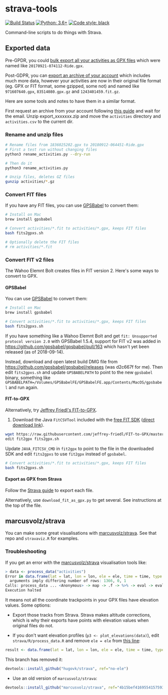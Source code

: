 # strava-tools

[![Build Status](https://travis-ci.org/hugovk/strava-tools.svg?branch=master)](https://travis-ci.org/hugovk/strava-tools)
[![Python: 3.6+](https://img.shields.io/badge/python-3.6+-blue.svg)](https://www.python.org/downloads/)
[![Code style: black](https://img.shields.io/badge/code%20style-black-000000.svg)](https://github.com/ambv/black)

Command-line scripts to do things with Strava.

## Exported data

Pre-GPDR, you could [bulk export all your activities as GPX files](https://web.archive.org/web/20170322015958/https://support.strava.com/hc/en-us/articles/216918437-Exporting-your-Data-and-Bulk-Export#Bulk)
which were named like `20170921-074112-Ride.gpx`.

Post-GDPR, you can [export an archive of your account](https://support.strava.com/hc/en-us/articles/216918437-Exporting-your-Data-and-Bulk-Export#Bulk)
which includes much more data, however your activities are now in their
original file format (eg. GPX or FIT format, some gzipped, some not) and
named like `971607640.gpx`, `83514080.gpx.gz` and `1243401459.fit.gz`.

Here are some tools and notes to have them in a similar format.

First request an archive from your account following [this guide](https://support.strava.com/hc/en-us/articles/216918437-Exporting-your-Data-and-Bulk-Export#Bulk)
and wait for the email. Unzip export_xxxxxxx.zip and move the
`activities` directory and `activities.csv` to the current dir.

### Rename and unzip files

```bash
# Rename files from 1836025202.gpx to 20180912-064451-Ride.gpx
# First a test run without changing files
python3 rename_activities.py --dry-run

# Then do it
python3 rename_activities.py

# Unzip files, deletes GZ files
gunzip activities/*.gz
```

### Convert FIT files

If you have any FIT files, you can use [GPSBabel](https://www.gpsbabel.org/)
to convert them:

```bash
# Install on Mac
brew install gpsbabel

# Convert activities/*.fit to activities/*.gpx, keeps FIT files
bash fits2gpxs.sh

# Optionally delete the FIT files
# rm activities/*.fit
```

### Convert FIT v2 files

The Wahoo Elemnt Bolt creates files in FIT version 2. Here's some ways to convert to
GPX.

#### GPSBabel

You can use [GPSBabel](https://www.gpsbabel.org/) to convert them:

```bash
# Install on Mac
brew install gpsbabel

# Convert activities/*.fit to activities/*.gpx, keeps FIT files
bash fits2gpxs.sh
```

If you have something like a Wahoo Elemnt Bolt and get `fit: Unsupported
protocol version 2.0` with GPSBabel 1.5.4, support for FIT v2 was added in
https://github.com/gpsbabel/gpsbabel/pull/163 which hasn't yet been released
(as of 2018-09-14).

Instead, download and open latest build DMG file from
https://github.com/gpsbabel/gpsbabel/releases (was d2c667f for me). Then edit
`fits2gpxs.sh` and update `GPSBABELPATH` to point to the new `gpsbabel` binary,
something like
`GPSBABELPATH=/Volumes/GPSBabelFE/GPSBabelFE.app/Contents/MacOS/gpsbabel` and
run again.

#### FIT-to-GPX

Alternatively, try [Jeffrey Friedl's FIT-to-GPX](http://regex.info/blog/2017-05-13/2799).

1. Download the Java `FitCSVTool` included with the
[free FIT SDK](https://www.thisisant.com/resources/fit/)
([direct download link](https://www.thisisant.com/developer/resources/downloads/)).

```bash
wget https://raw.githubusercontent.com/jeffrey-friedl/FIT-to-GPX/master/fit2gpx
edit fit2gpx fits2gpx.sh
```

Update `JAVA_FITCSV_CMD` in `fit2gpx` to point to the file in the downloaded
SDK and edit `fits2gpxs` to use `fit2gpx` instead of `gpsbabel`.

```bash
# Convert activities/*.fit to activities/*.gpx, keeps FIT files
bash fits2gpxs.sh
```

#### Export as GPX from Strava

Follow the
[Strava guide](https://support.strava.com/hc/en-us/articles/216918437-Exporting-your-Data-and-Bulk-Export#GPX)
to export each file.

Alternatively, use `download_fit_as_gpx.py` to get several. See instructions at
the top of the file.

## marcusvolz/strava

You can make some great visualisations with
[marcusvolz/strava](https://github.com/marcusvolz/strava). See that repo and
`stravaviz.R` for examples.

### Troubleshooting

If you get an error with the [marcusvolz/strava](https://github.com/marcusvolz/strava)
visualisation tools like:

```R
> data <- process_data("activities")
Error in data.frame(lat = lat, lon = lon, ele = ele, time = time, type = type) :
  arguments imply differing number of rows: 1366, 0, 1
Calls: process_data ... <Anonymous> -> map -> .f -> %>% -> eval -> eval -> data.frame
Execution halted
```

It means not all the coordinate trackpoints in your GPX files have elevation values.
Some options:

* Export those tracks from Strava. Strava makes altitude corrections, which is why their
exports have points with elevation values when original files do not.

* If you don't want elevation profiles (`p3 <- plot_elevations(data)`), edit
  `strava/R/process_data.R` and remove `ele = ele` from
[this line](https://github.com/marcusvolz/strava/blob/b98010aa9ef3ad7e911e7cf26157a2a90e9e8137/R/process_data.R#L32):

```R
result <- data.frame(lat = lat, lon = lon, ele = ele, time = time, type = type) %>%
```

This branch has removed it:
```R
devtools::install_github("hugovk/strava", ref="no-ele")
```

* Use an old version of `marcusvolz/strava`:
```R
devtools::install_github("marcusvolz/strava", ref="4b15bef416955415759361ac10e227ca07c3fde6")
```
